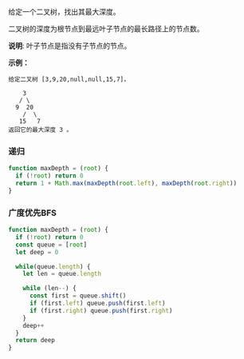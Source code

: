 给定一个二叉树，找出其最大深度。

二叉树的深度为根节点到最远叶子节点的最长路径上的节点数。

**说明**: 叶子节点是指没有子节点的节点。

**示例：**
```
给定二叉树 [3,9,20,null,null,15,7]，

    3
   / \
  9  20
    /  \
   15   7
返回它的最大深度 3 。
```

### 递归
```js
function maxDepth = (root) {
  if (!root) return 0
  return 1 + Math.max(maxDepth(root.left), maxDepth(root.right))
}
```

### 广度优先BFS
```js
function maxDepth = (root) {
  if (!root) return 0
  const queue = [root]
  let deep = 0

  while(queue.length) {
    let len = queue.length

    while (len--) {
      const first = queue.shift()
      if (first.left) queue.push(first.left)
      if (first.right) queue.push(first.right)
    }
    deep++
  }
  return deep
}
```